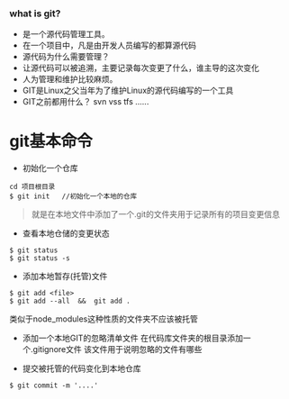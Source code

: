 ### what is git?
- 是一个源代码管理工具。
- 在一个项目中，凡是由开发人员编写的都算源代码
- 源代码为什么需要管理？
- 让源代码可以被追溯，主要记录每次变更了什么，谁主导的这次变化
- 人为管理和维护比较麻烦。
- GIT是Linux之父当年为了维护Linux的源代码编写的一个工具
- GIT之前都用什么？  svn vss tfs  ......


# git基本命令

- 初始化一个仓库
```shell
cd 项目根目录
$ git init   //初始化一个本地的仓库
```

> 就是在本地文件中添加了一个.git的文件夹用于记录所有的项目变更信息

- 查看本地仓储的变更状态
```shell
$ git status
$ git status -s
```

- 添加本地暂存(托管)文件
```shell
$ git add <file>
$ git add --all  &&  git add .
```

类似于node_modules这种性质的文件夹不应该被托管

- 添加一个本地GIT的忽略清单文件
在代码库文件夹的根目录添加一个.gitignore文件
该文件用于说明忽略的文件有哪些

- 提交被托管的代码变化到本地仓库
```shell
$ git commit -m '....'
```

